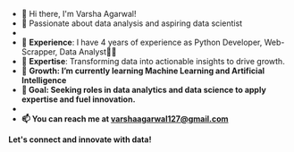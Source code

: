 - 👋 Hi there, I'm Varsha Agarwal! 
- 👀 Passionate about data analysis and aspiring data scientist
- 
- 💼 <b>Experience</b>: I have 4 years of experience as Python Developer, Web-Scrapper, Data Analyst👨‍💻
- 🚀 <b>Expertise</b>: Transforming data into actionable insights to drive growth.
- 🌱 <b>Growth<b>: I’m currently learning Machine Learning and Artificial Intelligence
- 👀 Goal: Seeking roles in data analytics and data science to apply expertise and fuel innovation.
- 
- 📫 You can reach me at varshaagarwal127@gmail.com

Let's connect and innovate with data!
<!---
VarshaA127/VarshaA127 is a ✨ special ✨ repository because its `README.md` (this file) appears on your GitHub profile.
You can click the Preview link to take a look at your changes.
--->
